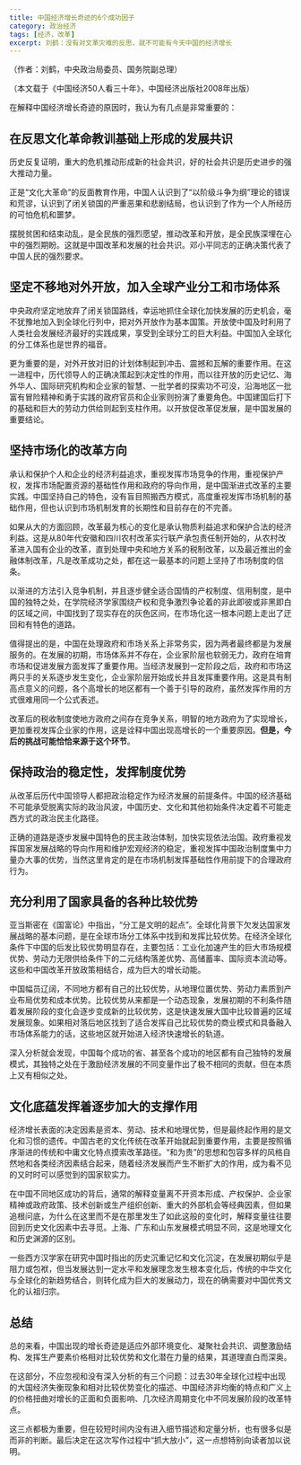 ```yaml
---
title: 中国经济增长奇迹的6个成功因子
category: 政治经济
tags: [经济，改革]
excerpt: 刘鹤：没有对文革灾难的反思，就不可能有今天中国的经济增长
---
```


（作者：刘鹤，中央政治局委员、国务院副总理）

（本文载于《中国经济50人看三十年》，中国经济出版社2008年出版）

在解释中国经济增长奇迹的原因时，我认为有几点是非常重要的：


## 在反思文化革命教训基础上形成的发展共识

历史反复证明，重大的危机推动形成新的社会共识，好的社会共识是历史进步的强大推动力量。

正是“文化大革命”的反面教育作用，中国人认识到了“以阶级斗争为纲”理论的错误和荒谬，认识到了闭关锁国的严重恶果和悲剧结局，也认识到了作为一个人所经历的可怕危机和噩梦。

摆脱贫困和结束动乱，是全民族的强烈愿望，推动改革和开放，是全民族深埋在心中的强烈期盼。这就是中国改革和发展的社会共识。邓小平同志的正确决策代表了中国人民的强烈要求。

## 坚定不移地对外开放，加入全球产业分工和市场体系

中央政府坚定地放弃了闭关锁国路线，幸运地抓住全球化加快发展的历史机会，毫不犹豫地加入到全球化行列中，把对外开放作为基本国策。开放使中国及时利用了人类社会发展经济最好的实践成果，享受到全球分工的巨大利益。中国加入全球化的分工体系也是世界的福音。

更为重要的是，对外开放对旧的计划体制起到冲击、震撼和瓦解的重要作用。在这一进程中，历代领导人的正确决策起到决定性的作用，而以往开放的历史记忆、海外华人、国际研究机构和企业家的智慧、一批学者的探索功不可没，沿海地区一批富有冒险精神和勇于实践的政府官员和企业家则扮演了重要角色。中国建国后打下的基础和巨大的劳动力供给则起到支柱作用。以开放促改革促发展，是中国发展的重要结论。

## 坚持市场化的改革方向

承认和保护个人和企业的经济利益追求，重视发挥市场竞争的作用，重视保护产权，发挥市场配置资源的基础性作用和政府的导向作用，是中国渐进式改革的主要实践。中国坚持自己的特色，没有盲目照搬西方模式，高度重视发挥市场机制的基础作用，但也认识到市场机制发育的长期性和目前存在的不完善。

如果从大的方面回顾，改革最为核心的变化是承认物质利益追求和保护合法的经济利益。这是从80年代安徽和四川农村改革实行联产承包责任制开始的，从农村改革进入国有企业的改革，直到处理中央和地方关系的税制改革，以及最近推出的金融体制改革，凡是改革成功之处，都在这一最基本的问题上坚持了市场制度的信条。

以渐进的方法引入竞争机制，并且逐步健全适合国情的产权制度、信用制度，是中国的独特之处，在学院经济学家围绕产权和竞争激烈争论着的非此即彼或非黑即白的区域之间，中国找到了现实存在的灰色区间，在市场化这一根本问题上走出了迂回和有特色的道路。

值得提出的是，中国在处理政府和市场关系上非常务实，因为两者最终都是为发展服务的。在发展的初期，市场体系并不存在，企业家阶层也软弱无力，政府在培育市场和促进发展方面发挥了重要作用。当经济发展到一定阶段之后，政府和市场这两只手的关系逐步发生变化，企业家阶层开始成长并且发挥重要作用。这是具有制高点意义的问题，各个高增长的地区都有一个善于引导的政府，虽然发挥作用的方式很难用同一个公式表述。

改革后的税收制度使地方政府之间存在竞争关系，明智的地方政府为了实现增长，更加重视发挥企业家的作用，这是诠释中国出现高增长的一个重要原因。**但是，今后的挑战可能恰恰来源于这个环节**。

## 保持政治的稳定性，发挥制度优势

从改革后历代中国领导人都把政治稳定作为经济发展的前提条件。中国的经济基础不可能承受脱离实际的政治风波，中国历史、文化和其他初始条件决定着不可能走西方式的政治民主化路径。

正确的道路是逐步发展中国特色的民主政治体制，加快实现依法治国。政府重视发挥国家发展战略的导向作用和维护宏观经济的稳定，重视发挥中国政治制度集中力量办大事的优势，当然这里肯定的是在市场机制发挥基础性作用前提下的合理政府行为。

## 充分利用了国家具备的各种比较优势

亚当斯密在《国富论》中指出，“分工是文明的起点”。全球化背景下欠发达国家发展战略的基本问题，是在全球市场分工体系中找到和发挥比较优势。在经济全球化条件下中国的后发比较优势明显存在，主要包括：工业化加速产生的巨大市场规模优势、劳动力无限供给条件下的二元结构落差优势、高储蓄率、国际资本流动等。这些和中国改革开放政策相结合，成为巨大的增长动能。

中国幅员辽阔，不同地方都有自己的比较优势，从地理位置优势、劳动力素质到产业布局优势和成本优势。比较优势从来都是一个动态现象，发展初期的不利条件随着发展阶段的变化会逐步变成新的比较优势，这是快速发展大国中比较普遍的区域发展现象。如果相对落后地区找到了适合发挥自己比较优势的商业模式和具备融入市场体系能力的话，这些地区就开始进入经济快速增长的轨道。

深入分析就会发现，中国每个成功的省、甚至各个成功的地区都有自己独特的发展模式，其独特之处在于激励经济发展的不同变量作出了极不相同的贡献，但在本质上又有相似之处。

## 文化底蕴发挥着逐步加大的支撑作用

经济增长表面的决定因素是资本、劳动、技术和地理优势，但是最终起作用的是文化和习惯的遗传。中国古老的文化传统在改革开始就起到重要作用，主要是按照循序渐进的传统和中庸文化特点摸索改革路径。“和为贵”的思想和包容多样的风格自然地和各类经济因素结合起来，随着经济发展而产生不断扩大的作用，成为看不见的又时时可以感觉到的国家软实力。

在中国不同地区成功的背后，通常的解释变量离不开资本形成、产权保护、企业家精神或政府政策、技术创新或生产组织创新、重大的外部机会等经典因素，但如果追根问底，为什么在这里而不是在那里发生了如此这般的变化时，解释变量往往要回到历史文化因素中去寻觅。上海、广东和山东发展模式明显不同，这是地理文化和历史渊源的区别。

一些西方汉学家在研究中国时指出的历史沉重记忆和文化沉淀，在发展初期似乎是阻力或包袱，但当发展达到一定水平和发展理念发生根本变化后，传统的中华文化与全球化的新趋势结合，则转化成为巨大的发展动力，现在的确需要对中国优秀文化的认祖归宗。

## 总结

总的来看，中国出现的增长奇迹是适应外部环境变化、凝聚社会共识、调整激励结构、发挥生产要素价格相对比较优势和文化潜在力量的结果，其道理直白而深奥。

在这部分，不应忽视和没有深入分析的有三个问题：过去30年全球化过程中出现的大国经济失衡现象和相对比较优势变化的描述、中国经济非均衡的特点和广义上的价格扭曲对增长的正面和负面影响、几次经济周期变化中不同发展阶段的改革特点。

这三点都极为重要，但在较短时间内没有进入细节描述和定量分析，也有很多似是而非的判断。最后决定在这次写作过程中“抓大放小”，这一点想特别向读者加以说明。
